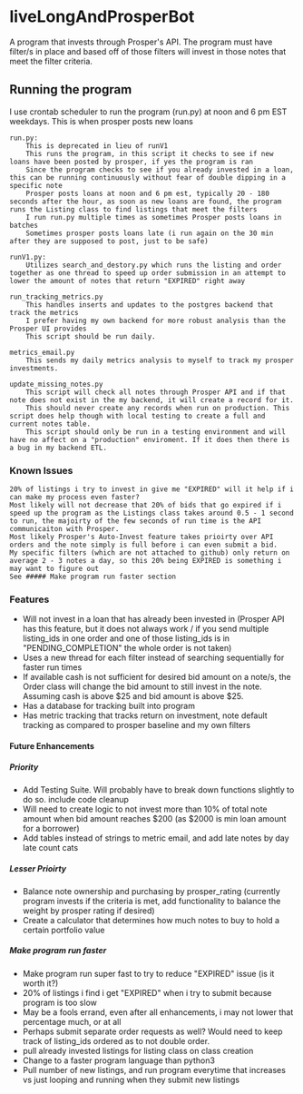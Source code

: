# liveLongAndProsperBot
A program that invests through Prosper's API. 
The program must have filter/s in place and based off of those filters will invest in those notes that meet the filter criteria.

## Running the program
I use crontab scheduler to run the program (run.py) at noon and 6 pm EST weekdays. This is when prosper posts new loans

    run.py: 
        This is deprecated in lieu of runV1
        This runs the program, in this script it checks to see if new loans have been posted by prosper, if yes the program is ran
        Since the program checks to see if you already invested in a loan, this can be running continuously without fear of double dipping in a specific note
        Prosper posts loans at noon and 6 pm est, typically 20 - 180 seconds after the hour, as soon as new loans are found, the program runs the Listing class to find listings that meet the filters
        I run run.py multiple times as sometimes Prosper posts loans in batches
        Sometimes prosper posts loans late (i run again on the 30 min after they are supposed to post, just to be safe)
        
    runV1.py: 
        Utilizes search_and_destory.py which runs the listing and order together as one thread to speed up order submission in an attempt to lower the amount of notes that return "EXPIRED" right away
    
    run_tracking_metrics.py
        This handles inserts and updates to the postgres backend that track the metrics
        I prefer having my own backend for more robust analysis than the Prosper UI provides
        This script should be run daily.
    
    metrics_email.py
        This sends my daily metrics analysis to myself to track my prosper investments.
    
    update_missing_notes.py
        This script will check all notes through Prosper API and if that note does not exist in the my backend, it will create a record for it.
        This should never create any records when run on production. This script does help though with local testing to create a full and current notes table.
        This script should only be run in a testing environment and will have no affect on a "production" enviroment. If it does then there is a bug in my backend ETL.
        
        
### Known Issues
    20% of listings i try to invest in give me "EXPIRED" will it help if i can make my process even faster?
    Most likely will not decrease that 20% of bids that go expired if i speed up the program as the Listings class takes around 0.5 - 1 second to run, the majoirty of the few seconds of run time is the API communicaiton with Prosper.
    Most likely Prosper's Auto-Invest feature takes prioirty over API orders and the note simply is full before i can even submit a bid.
    My specific filters (which are not attached to github) only return on average 2 - 3 notes a day, so this 20% being EXPIRED is something i may want to figure out
    See ##### Make program run faster section

### Features
* Will not invest in a loan that has already been invested in (Prosper API has this feature, but it does not always work / if you send multiple listing_ids in one order and one of those listing_ids is in "PENDING_COMPLETION" the whole order is not taken)
* Uses a new thread for each filter instead of searching sequentially for faster run times
* If available cash is not sufficient for desired bid amount on a note/s, the Order class will change the bid amount to still invest in the note. Assuming cash is above $25 and bid amount is above $25.
* Has a database for tracking built into program
* Has metric tracking that tracks return on investment, note default tracking as compared to prosper baseline and my own filters

#### Future Enhancements
##### Priority
* Add Testing Suite. Will probably have to break down functions slightly to do so. include code cleanup
* Will need to create logic to not invest more than 10% of total note amount when bid amount reaches $200 (as $2000 is min loan amount for a borrower)
* Add tables instead of strings to metric email, and add late notes by day late count cats
##### Lesser Prioirty
* Balance note ownership and purchasing by prosper_rating (currently program invests if the criteria is met, add functionality to balance the weight by prosper rating if desired)
* Create a calculator that determines how much notes to buy to hold a certain portfolio value
##### Make program run faster
* Make program run super fast to try to reduce "EXPIRED" issue (is it worth it?)
* 20% of listings i find i get "EXPIRED" when i try to submit because program is too slow
* May be a fools errand, even after all enhancements, i may not lower that percentage much, or at all
* Perhaps submit separate order requests as well? Would need to keep track of listing_ids ordered as to not double order.
* pull already invested listings for listing class on class creation
* Change to a faster program language than python3
* Pull number of new listings, and run program everytime that increases vs just looping and running when they submit new listings
